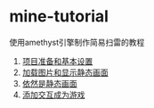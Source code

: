 # mine-tutorial
使用amethyst引擎制作简易扫雷的教程

1. [项目准备和基本设置](tutorial_01/README.md)
2. [加载图片和显示静态画面](tutorial_02/README.md)
3. [依然是静态画面](tutorial_03/README.md)
4. [添加交互成为游戏](tutorial_04/README.md)